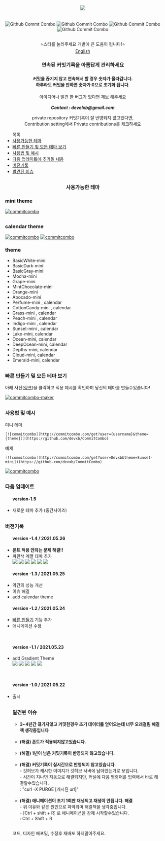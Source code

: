 


<div align = "center">
  <br>
  <a href="https://github.com/devxb/CommitCombo"><img src = "http://commitcombo.com/logo" align="center"/></a> <br><br><br>
  <img src = "http://commitcombo.com/get?user=Devxb&theme=Lake-mini" align="center" alt="Github Commt Combo"/>
  <img src = "http://commitcombo.com/get?user=Devxb&theme=DeepOcean-mini" align="center" alt="Github Commit Combo"/>
  <img src = "http://commitcombo.com/get?user=Devxb&theme=Sunset-mini" align="center" alt="Github Commit Combo"/>
  <img src = "http://commitcombo.com/get?user=Devxb&theme=Cloud-mini" align="center" alt="Github Commit Combo"/><br>
  <h2></h2>
</div>
<div align = "center">  ⭐스타를 눌러주세요 개발에 큰 도움이 됩니다!⭐️</div>
<div align="center"><a href="./ENG.md"> English </a></div>
<div align = "center"> 
<h3>연속된 커밋기록을 아름답게 관리하세요<h3> <h4> 커밋을 끊기지 않고 연속해서 할 경우 숫자가 올라갑니다. <br>하루라도 커밋을 안하면 숫자가 0으로 초기화 됩니다.</h4>
<p> 아이디어나 발견 한 버그가 있다면 제보 해주세요<br><br>
<b><i>Contact : develxb@gmail.com</i></b></p>

<p align = "center">
private repository 커밋기록이 잘 반영되지 않고있다면, <br>
Contribution setting에서 Private contributions를 체크하세요
</p>

</div>
<div>
<ul>
목록
<li>
	<a href = "#availableTheme"> 사용가능한 테마</a>
</li>
<li>
	<a href = "#maker"> 빠른 만들기 및 모든 테마 보기</a>
</li>
<li>
	<a href = "#manual"> 사용법 및 예시</a>
</li>
<li>
	<a href = "#nextUpdate"> 다음 업데이트에 추가될 내용</a>
</li>
<li>
	<a href = "#history"> 버전기록</a>
</li>
<li>
	<a href = "#issue"> 발견된 이슈 </a>
</li>
</ul>
</div>
<h2></h2>
<div align = "center">
<h3> <a name = "availableTheme"></a>사용가능한 테마</h3>
</div>
	
<h3>mini theme</h3>

[![commitcombo](https://user-images.githubusercontent.com/62425964/119669871-5dd9bf80-be73-11eb-92e6-44b8b377da69.PNG)](http://commitcombo.com/maker)
<!-- [![commitcombo](http://commitcombo.com/get?user=Devxb&theme=BasicWhite-mini)](https://github.com/devxb/CommitCombo) [![commitcombo](http://commitcombo.com/get?user=Devxb&theme=BasicDark-mini)](https://github.com/devxb/CommitCombo) [![commitcombo](http://commitcombo.com/get?user=Devxb&theme=BasicGray-mini)](https://github.com/devxb/CommitCombo)
[![commitcombo](http://commitcombo.com/get?user=Devxb&theme=Mocha-mini)](https://github.com/devxb/CommitCombo) [![commitcombo](http://commitcombo.com/get?user=Devxb&theme=Grape-mini)](https://github.com/devxb/CommitCombo) [![commitcombo](http://commitcombo.com/get?user=Devxb&theme=MintChocolate-mini)](https://github.com/devxb/CommitCombo)
[![commitcombo](http://commitcombo.com/get?user=Devxb&theme=Orange-mini)](https://github.com/devxb/CommitCombo) [![commitcombo](http://commitcombo.com/get?user=Devxb&theme=Abocado-mini)](https://github.com/devxb/CommitCombo) [![commitcombo](http://commitcombo.com/get?user=Devxb&theme=Perfume-mini)](https://github.com/devxb/CommitCombo) [![commitcombo](http://commitcombo.com/get?user=Devxb&theme=CottonCandy-mini)](https://github.com/devxb/CommitCombo) [![commitcombo](http://commitcombo.com/get?user=Devxb&theme=Grass-mini)](https://github.com/devxb/CommitCombo) [![commitcombo](http://commitcombo.com/get?user=Devxb&theme=Peach-mini)](https://github.com/devxb/CommitCombo) [![commitcombo](http://commitcombo.com/get?user=Devxb&theme=Indigo-mini)](https://github.com/devxb/CommitCombo) [![commitcombo](http://commitcombo.com/get?user=Devxb&theme=Sunset-mini)](https://github.com/devxb/CommitCombo) [![commitcombo](http://commitcombo.com/get?user=Devxb7theme=Lake-mini)](https://github.com/devxb/CommitCombo) [![commitcombo](http://commitcombo.com/get?user=Devxb7theme=Ocean-mini)](https://github.com/devxb/CommitCombo) [![commitcombo](http://commitcombo.com/get?user=Devxb7theme=DeepOcean-mini)](https://github.com/devxb/CommitCombo) [![commitcombo](http://commitcombo.com/get?user=Devxb7theme=Depths-mini)](https://github.com/devxb/CommitCombo) [![commitcombo](http://commitcombo.com/get?user=Devxb7theme=Cloud-mini)](https://github.com/devxb/CommitCombo) [![commitcombo](http://commitcombo.com/get?user=Devxb7theme=Emerald-mini)](https://github.com/devxb/CommitCombo) -->

<h2></h2>
<h3>calendar theme </h3>

[![commitcombo](https://user-images.githubusercontent.com/62425964/119518275-57840e80-bdb3-11eb-86ea-9345f953f654.jpg)](http://commitcombo.com/maker)
[![commitcombo](https://user-images.githubusercontent.com/62425964/119667178-00447380-be71-11eb-9c28-1579b7461e69.PNG)](http://commitcombo.com/maker)

<h3>theme</h3> 
<ul>
<li>
BasicWhite-mini
</li>
<li>
BasicDark-mini
</li>
<li>
BasicGray-mini
</li>
<li>
Mocha-mini
</li>
<li>
Grape-mini
</li>
<li>
MintChocolate-mini
</li>
<li>
Orange-mini
</li>
<li>
Abocado-mini
</li>
<li>
Perfume-mini , calendar
</li>
<li>
CottonCandy-mini , calendar
</li>
<li>
Grass-mini , calendar
</li>
<li>
Peach-mini , calendar
</li>
<li>
Indigo-mini , calendar
</li>
<li>
Sunset-mini , calendar
</li>
<li>
Lake-mini, calendar
</li>
<li>
Ocean-mini, calendar
</li>
<li>
DeepOcean-mini, calendar
</li>
<li>
Depths-mini, calendar
</li>
<li>
Cloud-mini, calendar
</li>
<li>
Emerald-mini, calendar
</li>
</ul>
<h2></h2>
<h3> <a name = "maker"> </a> 빠른 만들기 및 모든 테마 보기</h3>
아래 사진(<a href = "http://commitcombo.com/maker">링크</a>)을 클릭하고 적용 예시를 확인하며 당신의 테마를 만들수있습니다!

[![commitcombo-maker](https://user-images.githubusercontent.com/62425964/119252836-4d161900-bbe9-11eb-8e30-7984ef18337d.jpeg)](http://commitcombo.com/maker)


<h2></h2>
<h3> <a name = "manual"></a>사용법 및 예시</h3>

<p>미니 테마</p>

	[![commitcombo](http://commitcombo.com/get?user={username}&theme={theme})](https://github.com/devxb/CommitCombo)

<p> 예제 </p>

	[![commitcombo](http://commitcombo.com/get?user=Devxb&theme=Sunset-mini])(https://github.com/devxb/CommitCombo)

[![commitcombo](http://commitcombo.com/get?user=Devxb&theme=Sunset-mini)](https://github.com/devxb/CommitCombo)

<h2></h2>
<a name = "nextUpdate"></a>
<h3>다음 업데이트</h3>
<ul> 
<h4>version-1.5</h4>
	<li>
	새로운 테마 추가 (중간사이즈)
	</li>
</ul>

<h2></h2>
<a name = "history"></a>
<h3> 버전기록 </h3>

<ul>
<h4> version -1.4 / 2021.05.26</h4>
<li>
  <b>폰트 적용 안되는 문제 해결!!</b>
</li>
<li>
  파란색 계열 테마 추가 <br> <img src = "http://commitcombo.com/get?user=Devxb&theme=Lake-mini"/> <img src = "http://commitcombo.com/get?user=Devxb&theme=Ocean-mini"/> <img src = "http://commitcombo.com/get?user=Devxb&theme=DeepOcean-mini"/> <img src = "http://commitcombo.com/get?user=Devxb&theme=Depths-mini"/> <img src = "http://commitcombo.com/get?user=Devxb&theme=Cloud-mini"/> <img src = "http://commitcombo.com/get?user=Devxb&theme=Emerald-mini"/> 
</li>
</ul>

<ul>
<h4> version -1.3 / 2021.05.25 </h4>
<li>
	약간의 성능 개선
</li>
<li>
	이슈 해결
</li>
<li>
	add calendar theme
</li>
</ul>

<ul>
<h4> version -1.2 / 2021.05.24</h4>
	<li> <a href = "http://commitcombo.com/maker">빠른 만들기</a> 기능 추가</li>
	<li> 애니메이션 수정 </li>
</ul>

<br>

<ul>
<h4>version -1.1 / 2021.05.23</h4>
	<li> add Gradient Theme <br> <img src = "http://commitcombo.com/get?user=Devxb&theme=Peach-mini"/> <img src = "http://commitcombo.com/get?user=Devxb&theme=CottonCandy-mini"/> <img src = "http://commitcombo.com/get?user=Devxb&theme=Grass-mini"/> <img src = "http://commitcombo.com/get?user=Devxb&theme=Perfume-mini"/> <img src = "http://commitcombo.com/get?user=Devxb&theme=Indigo-mini"/>
	</li>
</ul>

<br>

<ul> 
<h4>version -1.0 / 2021.05.22</h4>
	<li> 출시 </li>

<h2></h2>
<a name = "issue"></a>
<h3> 발견된 이슈 </h3>

<ul>
<li>
<b> 3~4년간 끊기지않고 커밋한경우 초기 데이터를 얻어오는데 너무 오래걸림 해결책 생각중입니다 </b>
</li>
<br>
<li>
<b> (해결) 폰트가 적용되지않고있습니다. </b>
</li>
<br>
<li>
<b> (해결) 1년이 넘은 커밋기록이 반영되지 않고있습니다. </b>
</li>
<br>
<li>
<b> (해결) 커밋기록이 실시간으로 반영되지 않고있습니다. </b>
<br> - 깃허브가 캐시한 이미지가 깃허브 서버에 남아있는거로 보입니다. 
<br> - 시간이 지나면 자동으로 해결되지만, 커널에 다음 명령어를 입력해서 바로 해결할수있습니다.   <br> : "curl -X PURGE [캐시된 url]"
</li>
<br>
<li>
<b> (해결) 애니메이션이 초기 1회만 재생되고 재생이 안됩니다. 해결 </b>
<br> - 위 이유와 같은 원인으로 파악되며 해결책을 생각중입니다.
<br> - [Ctrl + shift + R] 로 애니메이션을 강제 시작할수있습니다.
<br> : Ctrl + Shift + R
</li>
</ul>

<h2></h2>
	
<p>코드, 디자인 배포및, 수정후 재배포 하지말아주세요.</p>
	
